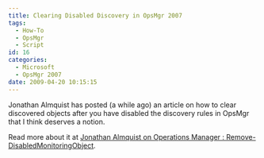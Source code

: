 ```yaml
---
title: Clearing Disabled Discovery in OpsMgr 2007
tags:
  - How-To
  - OpsMgr
  - Script
id: 16
categories:
  - Microsoft
  - OpsMgr 2007
date: 2009-04-20 10:15:15
---
```


Jonathan Almquist has posted (a while ago) an article on how to clear discovered objects after you have disabled the discovery rules in OpsMgr that I think deserves a notion.

Read more about it at [Jonathan Almquist on Operations Manager : Remove-DisabledMonitoringObject](http://blogs.technet.com/jonathanalmquist/archive/2008/09/14/remove-disabledmonitoringobject.aspx "Remove-DisabledMonitoringObject").